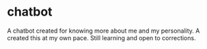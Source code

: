 # chatbot
A chatbot created for knowing more about me and my personality. A created this at my own pace. Still learning and open to corrections.
